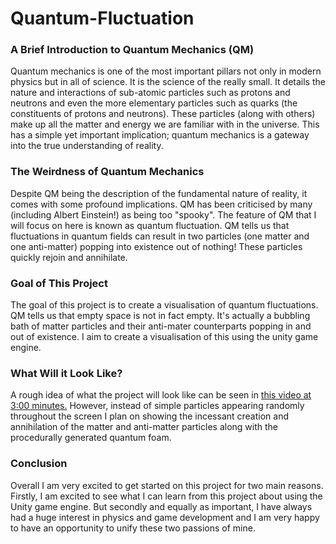 # Quantum-Fluctuation

### A Brief Introduction to Quantum Mechanics (QM)

Quantum mechanics is one of the most important pillars not only in modern physics but in all of science. It is the science of the really small. It details the nature and interactions of sub-atomic particles such as protons and neutrons and even the more elementary particles such as quarks (the constituents of protons and neutrons). These particles (along with others) make up all the matter and energy we are familiar with in the universe. This has a simple yet important implication; quantum mechanics is a gateway into the true understanding of reality.


### The Weirdness of Quantum Mechanics

Despite QM being the description of the fundamental nature of reality, it comes with some profound implications. QM has been criticised by many (including Albert Einstein!) as being too "spooky". The feature of QM that I will focus on here is known as quantum fluctuation. QM tells us that fluctuations in quantum fields can result in two particles (one matter and one anti-matter) popping into existence out of nothing! These particles quickly rejoin and annihilate.


### Goal of This Project

The goal of this project is to create a visualisation of quantum fluctuations. QM tells us that empty space is not in fact empty. It's actually a bubbling bath of matter particles and their anti-mater counterparts popping in and out of existence. I aim to create a visualisation of this using the unity game engine.


### What Will it Look Like?

A rough idea of what the project will look like can be seen in [this video at 3:00 minutes.](https://youtu.be/_DXHrp6-LZI?t=163) However, instead of simple particles appearing randomly throughout the screen I plan on showing the incessant creation and annihilation of the matter and anti-matter particles along with the procedurally generated quantum foam.


### Conclusion

Overall I am very excited to get started on this project for two main reasons. Firstly, I am excited to see what I can learn from this project about using the Unity game engine. But secondly and equally as important, I have always had a huge interest in physics and game development and I am very happy to have an opportunity to unify these two passions of mine.